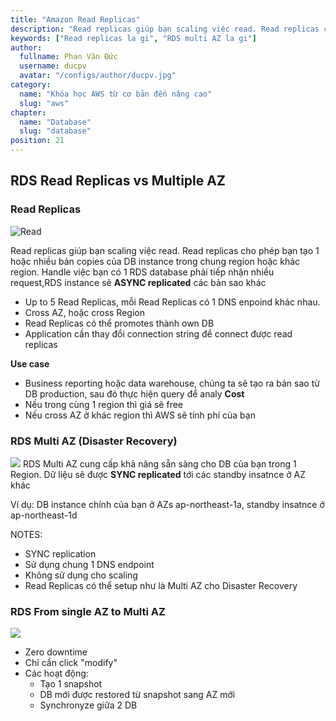 ```yaml
---
title: "Amazon Read Replicas"
description: "Read replicas giúp bạn scaling việc read. Read replicas cho phép bạn tạo 1 hoặc nhiều bản copies của DB instance trong chung region hoặc khác region"
keywords: ["Read replicas la gi", "RDS multi AZ la gi"]
author:
  fullname: Phan Văn Đức
  username: ducpv
  avatar: "/configs/author/ducpv.jpg"
category:
  name: "Khóa học AWS từ cơ bản đến nâng cao"
  slug: "aws"
chapter:
  name: "Database"
  slug: "database"
position: 21
---
```


## RDS Read Replicas vs Multiple AZ

### Read Replicas

![Read](https://cacoo.com/diagrams/2XNdewVsgellO3x8-1506D.png)

Read replicas giúp bạn scaling việc read. Read replicas cho phép bạn tạo 1 hoặc nhiều bản copies của DB instance trong chung region hoặc khác region. Handle việc bạn có 1 RDS database phải tiếp nhận nhiều request,RDS instance sẽ **ASYNC replicated** các bản sao khác

- Up to 5 Read Replicas, mỗi Read Replicas có 1 DNS enpoind khác nhau.
- Cross AZ, hoặc cross Region
- Read Replicas có thể promotes thành own DB
- Application cần thay đổi connection string để connect được read replicas

**Use case**

- Business reporting hoặc data warehouse, chúng ta sẽ tạo ra bản sao từ DB production, sau đó thực hiện query để analy **Cost**
- Nếu trong cùng 1 region thì giá sẽ free
- Nếu cross AZ ở khác region thì AWS sẽ tính phí của bạn

### RDS Multi AZ (Disaster Recovery)

![](https://miro.medium.com/max/1200/1*Tpg2Xo1fIMX-Cz5tzeOZ1g.png) RDS Multi AZ cung cấp khả năng sẵn sàng cho DB của bạn trong 1 Region. Dữ liệu sẽ được **SYNC replicated** tới các standby insatnce ở AZ khác

Ví dụ: DB instance chính của bạn ở AZs ap-northeast-1a, standby insatnce ở ap-northeast-1d

NOTES:

- SYNC replication
- Sử dụng chung 1 DNS endpoint
- Không sử dụng cho scaling
- Read Replicas có thể setup như là Multi AZ cho Disaster Recovery

### RDS From single AZ to Multi AZ

![](https://miro.medium.com/max/668/1*ewojRDRfLgZW7loOtSR0TQ.png)

- Zero downtime
- Chỉ cần click "modify"
- Các hoạt động:
  - Tạo 1 snapshot
  - DB mới được restored từ snapshot sang AZ mới
  - Synchronyze giữa 2 DB
